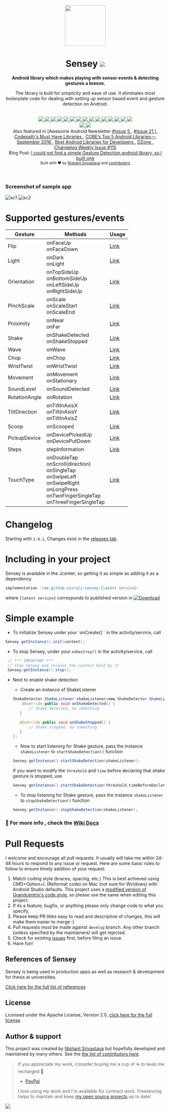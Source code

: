 <div align="center">
  <img src="/img/logo_color.png" height="128" />
</div>

<h1 align="center">Sensey <a href="https://twitter.com/intent/tweet?text=Sensey%3A%20Android%20library%20which%20makes%20playing%20with%20sensor%20events%20%26%20detecting%20gestures%20a%20breeze%F0%9F%98%8E&url=https://github.com/nisrulz/sensey&via=nisrulz&hashtags=AndroidDev">
        <img src="https://img.shields.io/twitter/url/http/shields.io.svg?style=social"/>
    </a></h1>

<div align="center">
  <strong>Android library which makes playing with sensor events & detecting gestures a breeze.</strong>
  <p>The library is built for simplicity and ease of use. It eliminates most boilerplate code for dealing with setting up sensor based event and gesture detection on Android.</p>
</div>
<br/>
<div align="center">
    <!-- Bintray -->
    <a href="https://bintray.com/nisrulz/maven/com.github.nisrulz%3Asensey/_latestVersion">
        <img src="https://api.bintray.com/packages/nisrulz/maven/com.github.nisrulz%3Asensey/images/download.svg"/>
    </a>
    <!-- API -->
    <a href="https://android-arsenal.com/api?level=14">
        <img src="https://img.shields.io/badge/API-14%2B-orange.svg?style=flat"/>
    </a>
    <!-- Android Arsenal -->
    <a href="https://android-arsenal.com/details/1/3550">
        <img src="https://img.shields.io/badge/Android%20Arsenal-Sensey-green.svg?style=true"/>
    </a>
    <!-- Android Sweets -->
    <a href="https://androidsweets.ongoodbits.com/2016/05/26/issue-20">
        <img src="https://img.shields.io/badge/AndroidSweets-%2320-ff69b4.svg"/>
    </a>
    <!-- Android Dev Digest -->
    <a href="https://www.androiddevdigest.com/digest-100/">
        <img src="https://img.shields.io/badge/AndroidDev%20Digest-%23100-blue.svg"/>
    </a>
    <!-- Android Dev Digest -->
    <a href="https://www.androiddevdigest.com/digest-131/">
        <img src="https://img.shields.io/badge/AndroidDev%20Digest-%23131-blue.svg"/>
    </a>
    <!-- Android Weekly -->
    <a href="http://androidweekly.net/issues/issue-209">
        <img src="https://img.shields.io/badge/Android%20Weekly-%23209-blue.svg"/>
    </a>
    <!-- Android Weekly -->
    <a href="http://androidweekly.net/issues/issue-245">
        <img src="https://img.shields.io/badge/Android%20Weekly-%23245-blue.svg"/>
    </a>
    <!-- Number of Android apps (AppBrain) -->
    <a href="https://www.appbrain.com/stats/libraries/details/sensey/sensey">
        <img src="https://www.appbrain.com/stats/libraries/shield/sensey.svg">
    </a>
    <!-- Awesome Android -->
    <a href="https://snowdream.github.io/awesome-android/Other.html#Gesture">
        <img src="https://cdn.rawgit.com/sindresorhus/awesome/d7305f38d29fed78fa85652e3a63e154dd8e8829/media/badge.svg"/>
    </a>
    <!-- GitHub stars -->
    <a href="https://github.com/nisrulz/sensey">
        <img src="https://img.shields.io/github/stars/nisrulz/sensey.svg?style=social&label=Star"/>
    </a>
    <!-- GitHub forks -->
    <a href="https://github.com/nisrulz/sensey/fork">
        <img src="hhttps://img.shields.io/github/forks/nisrulz/sensey.svg?style=social&label=Fork"/>
    </a>
    <!-- GitHub watchers -->
    <a href="https://github.com/nisrulz/sensey">
        <img src="https://img.shields.io/github/watchers/nisrulz/sensey.svg?style=social&label=Watch"/>
    </a>
    <!-- Say Thanks! -->
    <a href="https://saythanks.io/to/nisrulz">
        <img src="https://img.shields.io/badge/Say%20Thanks-!-1EAEDB.svg"/>
    </a>
    <a href="https://www.paypal.me/nisrulz/5usd">
        <img src="https://img.shields.io/badge/$-donate-ff69b4.svg?maxAge=2592000&amp;style=flat">
    </a>
    <br/>
     <!-- GitHub followers -->
    <a href="https://github.com/nisrulz/sensey">
        <img src="https://img.shields.io/github/followers/nisrulz.svg?style=social&label=Follow%20@nisrulz"/>
    </a>
    <!-- Twitter Follow -->
    <a href="https://twitter.com/nisrulz">
        <img src="https://img.shields.io/twitter/follow/nisrulz.svg?style=social"/>
    </a>
</div>

<div align="center">
    Also featured in [Awesome Android Newsletter
    <a href="https://android.libhunt.com/newsletter/5">
         #Issue 5
    </a>, 
    <a href="https://android.libhunt.com/newsletter/21">
         #Issue 21
    </a>],
    <a href="https://github.com/codepath/android_guides/wiki/Must-Have-libraries#convenience">
         Codepath's Must Have Libraries
    </a>, 
    <a href="https://medium.cobeisfresh.com/cobes-top-5-android-libraries-september-2016-883757e61bf0#.oe2lzaxyn">
         COBE’s Top 5 Android Libraries — September 2016
    </a>, 
    <a href="https://cloudrail.com/best-android-libraries-for-developers/">
         Best Android Libraries for Developers
    </a>, 
    <a href="https://dzone.com/articles/this-week-in-mobile-may-15">
         DZone
    </a>, 
    <a href="http://email.changelog.com/t/t-310383437622D164">
        Changelog Weekly Issue #115
    </a>
</div>

<div align="center">
    Blog Post: 
    <a href="https://android.jlelse.eu/i-could-not-find-a-simple-gesture-detection-android-library-so-i-built-one-334c0a307c16#.1us4zgise">
         I could not find a simple Gesture Detection android library, so I built one
    </a>
</div>

<div align="center">
  <sub>Built with ❤︎ by
  <a href="https://twitter.com/nisrulz">Nishant Srivastava</a> and
  <a href="https://github.com/nisrulz/sensey/graphs/contributors">
    contributors
  </a>
</div>
<br/>
<br/>

### Screenshot of sample app

![sc1](img/sc1.png) ![sc2](img/sc2.png)

# Supported gestures/events

| Gesture       | Methods                                                                                                                                                        | Usage                                                              |
| ------------- | -------------------------------------------------------------------------------------------------------------------------------------------------------------- | ------------------------------------------------------------------ |
| Flip          | onFaceUp<br/>onFaceDown                                                                                                                                        | [Link](https://github.com/nisrulz/sensey/wiki/Usage#flip)          |
| Light         | onDark<br/>onLight                                                                                                                                             | [Link](https://github.com/nisrulz/sensey/wiki/Usage#light)         |
| Orientation   | onTopSideUp<br/>onBottomSideUp<br/>onLeftSideUp<br/>onRightSideUp                                                                                              | [Link](https://github.com/nisrulz/sensey/wiki/Usage#orientation)   |
| PinchScale    | onScale<br/>onScaleStart<br/>onScaleEnd                                                                                                                        | [Link](https://github.com/nisrulz/sensey/wiki/Usage#pinchscale)    |
| Proximity     | onNear<br/>onFar                                                                                                                                               | [Link](https://github.com/nisrulz/sensey/wiki/Usage#proximity)     |
| Shake         | onShakeDetected<br/>onShakeStopped                                                                                                                             | [Link](https://github.com/nisrulz/sensey/wiki/Usage#shake)         |
| Wave          | onWave                                                                                                                                                         | [Link](https://github.com/nisrulz/sensey/wiki/Usage#wave)          |
| Chop          | onChop                                                                                                                                                         | [Link](https://github.com/nisrulz/sensey/wiki/Usage#chop)          |
| WristTwist    | onWristTwist                                                                                                                                                   | [Link](https://github.com/nisrulz/sensey/wiki/Usage#wristtwist)    |
| Movement      | onMovement<br/>onStationary                                                                                                                                    | [Link](https://github.com/nisrulz/sensey/wiki/Usage#movement)      |
| SoundLevel    | onSoundDetected                                                                                                                                                | [Link](https://github.com/nisrulz/sensey/wiki/Usage#soundlevel)    |
| RotationAngle | onRotation                                                                                                                                                     | [Link](https://github.com/nisrulz/sensey/wiki/Usage#rotationangle) |
| TiltDirection | onTiltInAxisX<br/>onTiltInAxisY<br/>onTiltInAxisZ                                                                                                              | [Link](https://github.com/nisrulz/sensey/wiki/Usage#tiltdirection) |
| Scoop         | onScooped                                                                                                                                                      | [Link](https://github.com/nisrulz/sensey/wiki/Usage#scoop)         |
| PickupDevice  | onDevicePickedUp<br/>onDevicePutDown                                                                                                                           | [Link](https://github.com/nisrulz/sensey/wiki/Usage#pickupdevice)  |
| Steps         | stepInformation                                                                                                                                                | [Link](https://github.com/nisrulz/sensey/wiki/Usage#steps)         |
| TouchType     | onDoubleTap<br/>onScroll(direction)<br/>onSingleTap<br/>onSwipeLeft<br/>onSwipeRight<br/>onLongPress<br/>onTwoFingerSingleTap<br/>onThreeFingerSingleTap | [Link](https://github.com/nisrulz/sensey/wiki/Usage#touchtype)     |

# Changelog

Starting with `1.0.1`, Changes exist in the [releases tab](https://github.com/nisrulz/sensey/releases).

# Including in your project

Sensey is available in the Jcenter, so getting it as simple as adding it as a dependency

```gradle
implementation 'com.github.nisrulz:sensey:{latest version}'
```

where `{latest version}` corresponds to published version in [ ![Download](https://api.bintray.com/packages/nisrulz/maven/com.github.nisrulz%3Asensey/images/download.svg) ](https://bintray.com/nisrulz/maven/com.github.nisrulz%3Asensey/_latestVersion)

# Simple example

- To initialize Sensey under your `onCreate()`` in the activity/service, call

```java
Sensey.getInstance().init(context);
```

- To stop Sensey, under your `onDestroy()` in the activity/service, call

```java
 // *** IMPORTANT ***
 // Stop Sensey and release the context held by it
 Sensey.getInstance().stop();
```

- Next to enable shake detection

  - Create an instance of ShakeListener

  ```java
  ShakeDetector.ShakeListener shakeListener=new ShakeDetector.ShakeListener() {
      @Override public void onShakeDetected() {
         // Shake detected, do something
     }

     @Override public void onShakeStopped() {
         // Shake stopped, do something
     }
  };
  ```

  - Now to start listening for Shake gesture, pass the instance `shakeListener` to `startShakeDetection()` function

  ```java
  Sensey.getInstance().startShakeDetection(shakeListener);
  ```

  If you want to modify the `threshold` and `time` before declaring that shake gesture is stopped, use

  ```java
  Sensey.getInstance().startShakeDetection(threshold,timeBeforeDeclaringShakeStopped,shakeListener);
  ```

  - To stop listening for Shake gesture, pass the instance `shakeListener` to `stopShakeDetection()` function

  ```java
  Sensey.getInstance().stopShakeDetection(shakeListener);
  ```

### :page_with_curl: For more info , check the **[Wiki Docs](https://github.com/nisrulz/sensey/wiki/Usage)**

# Pull Requests

I welcome and encourage all pull requests. It usually will take me within 24-48 hours to respond to any issue or request. Here are some basic rules to follow to ensure timely addition of your request:

1. Match coding style (braces, spacing, etc.) This is best achieved using CMD+Option+L (Reformat code) on Mac (not sure for Windows) with Android Studio defaults. This project uses a [modified version of Grandcentrix's code style](https://github.com/nisrulz/AndroidCodeStyle/tree/nishant-config), so please use the same when editing this project.
2. If its a feature, bugfix, or anything please only change code to what you specify.
3. Please keep PR titles easy to read and descriptive of changes, this will make them easier to merge :)
4. Pull requests _must_ be made against `develop` branch. Any other branch (unless specified by the maintainers) will get rejected.
5. Check for existing [issues](https://github.com/nisrulz/sensey/issues) first, before filing an issue.
6. Have fun!

## References of Sensey

Sensey is being used in production apps as well as research & development for thesis at universities.

[Click here for the full list of references](references/Readme.md)

## License

Licensed under the Apache License, Version 2.0, [click here for the full license](/LICENSE.txt).

## Author & support

This project was created by [Nishant Srivastava](https://github.com/nisrulz/nisrulz.github.io#nishant-srivastava) but hopefully developed and maintained by many others. See the [the list of contributors here](https://github.com/nisrulz/sensey/graphs/contributors).

> If you appreciate my work, consider buying me a cup of :coffee: to keep me recharged :metal:
>
> - [PayPal](https://www.paypal.me/nisrulz/5usd)
>
> I love using my work and I'm available for contract work. Freelancing helps to maintain and keep [my open source projects](https://github.com/nisrulz/) up to date!

<img src="http://forthebadge.com/images/badges/built-for-android.svg" />
